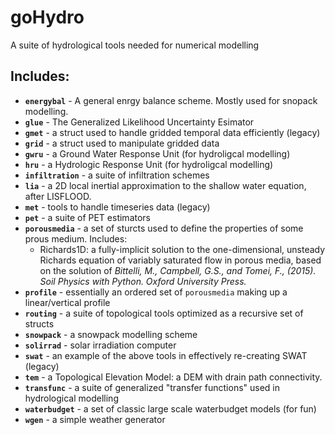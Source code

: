 # goHydro

A suite of hydrological tools needed for numerical modelling

## Includes:

* **`energybal`** - A general enrgy balance scheme. Mostly used for snopack modelling.
* **`glue`** - The Generalized Likelihood Uncertainty Esimator
* **`gmet`** - a struct used to handle gridded temporal data efficiently (legacy)
* **`grid`** - a struct used to manipulate gridded data
* **`gwru`** - a Ground Water Response Unit (for hydroligcal modelling)
* **`hru`** - a Hydrologic Response Unit (for hydroligcal modelling)
* **`infiltration`** - a suite of infiltration schemes
* **`lia`** - a 2D local inertial approximation to the shallow water equation, after LISFLOOD.
* **`met`** - tools to handle timeseries data (legacy)
* **`pet`** - a suite of PET estimators
* **`porousmedia`** - a set of sturcts used to define the properties of some prous medium. Includes:
  * Richards1D: a fully-implicit solution to the one-dimensional, unsteady Richards equation of variably saturated flow in porous media, based on the solution of *Bittelli, M., Campbell, G.S., and Tomei, F., (2015). Soil Physics with Python. Oxford University Press.*
* **`profile`** - essentially an ordered set of `porousmedia` making up a linear/vertical profile
* **`routing`** - a suite of topological tools optimized as a recursive set of structs
* **`snowpack`** - a snowpack modelling scheme
* **`solirrad`** - solar irradiation computer
* **`swat`** - an example of the above tools in effectively re-creating SWAT (legacy)
* **`tem`** - a Topological Elevation Model: a DEM with drain path connectivity.
* **`transfunc`** - a suite of generalized "transfer functions" used in hydrological modelling
* **`waterbudget`** - a set of classic large scale waterbudget models (for fun)
* **`wgen`** - a simple weather generator
